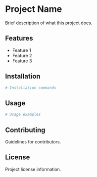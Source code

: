 # Project Name

Brief description of what this project does.

## Features

- Feature 1
- Feature 2
- Feature 3

## Installation

```bash
# Installation commands
```

## Usage

```bash
# Usage examples
```

## Contributing

Guidelines for contributors.

## License

Project license information.